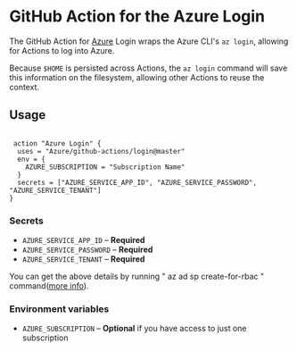 # GitHub Action for the Azure Login

The GitHub Action for [Azure](https://azure.microsoft.com/) Login wraps the Azure CLI's `az login`, allowing for Actions to log into Azure.

Because `$HOME` is persisted across Actions, the `az login` command will save this information on the filesystem, allowing other Actions to reuse the context.


## Usage

```

 action "Azure Login" {
  uses = "Azure/github-actions/login@master"
  env = {
    AZURE_SUBSCRIPTION = "Subscription Name"
  }
  secrets = ["AZURE_SERVICE_APP_ID", "AZURE_SERVICE_PASSWORD", "AZURE_SERVICE_TENANT"]
}

```


### Secrets

- `AZURE_SERVICE_APP_ID` – **Required** 
- `AZURE_SERVICE_PASSWORD` – **Required** 
- `AZURE_SERVICE_TENANT` – **Required** 


You can get the above details by running " az ad sp create-for-rbac " command([more info](https://docs.microsoft.com/en-us/cli/azure/ad/sp?view=azure-cli-latest#az-ad-sp-create-for-rbac)).





### Environment variables

- `AZURE_SUBSCRIPTION` – **Optional** if you have access to just one subscription


